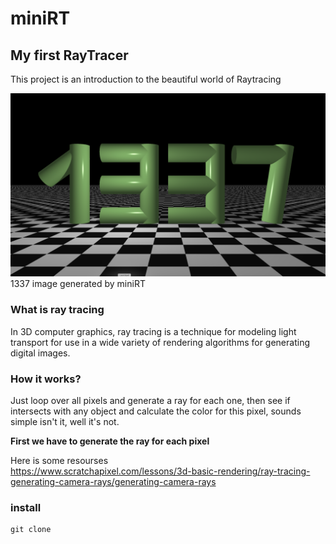 # miniRT
## My first RayTracer
This project is an introduction to the beautiful world of Raytracing

<img src="./images/1337.png" />
1337 image generated by miniRT

### What is ray tracing
In 3D computer graphics, ray tracing is a technique for modeling light 
transport for use in a wide variety of rendering algorithms for
generating digital images.

### How it works?

Just loop over all pixels and generate a ray for each one, then see if intersects with any object and calculate the color for this pixel, sounds simple isn't it, well it's not.

<b>First we have to generate the ray for each pixel</b>

Here is some resourses <br>
<a srs="https://www.scratchapixel.com/lessons/3d-basic-rendering/ray-tracing-generating-camera-rays/generating-camera-rays">https://www.scratchapixel.com/lessons/3d-basic-rendering/ray-tracing-generating-camera-rays/generating-camera-rays</a>

### install
```
git clone 
```
